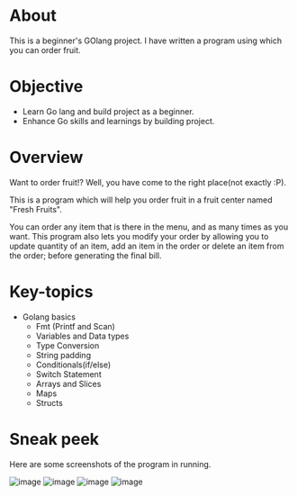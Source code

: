 # About
This is a beginner's GOlang project.
I have written a program using which you can order fruit.

# Objective
* Learn Go lang and build project as a beginner.
* Enhance Go skills and learnings by building project.

# Overview
Want to order fruit!? Well, you have come to the right place(not exactly :P).

This is a program which will help you order fruit in a fruit center named "Fresh Fruits".

You can order any item that is there in the menu, and as many times as you want. This program also lets you modify your order by allowing you to update quantity of an item, add an item in the order or delete an item from the order; before generating the final bill.

# Key-topics
* Golang basics
  - Fmt (Printf and Scan) 
  - Variables and Data types
  - Type Conversion
  - String padding
  - Conditionals(if/else)
  - Switch Statement
  - Arrays and Slices 
  - Maps
  - Structs

# Sneak peek
Here are some screenshots of the program in running.

![image](https://github.com/Syed-Ehsan/Order-Fruit/assets/67308774/f0e233c8-9ae5-4806-8a8d-8ce09b9a39e1)
![image](https://github.com/Syed-Ehsan/Order-Fruit/assets/67308774/2b9cecfa-1dfb-4d9b-8fec-4862b4c9d4c6)
![image](https://github.com/Syed-Ehsan/Order-Fruit/assets/67308774/6e7af882-14a2-4c12-a045-2e40c4e4f91c)
![image](https://github.com/Syed-Ehsan/Order-Fruit/assets/67308774/3564b74e-93a2-4d44-b686-56a1d4abac76)



